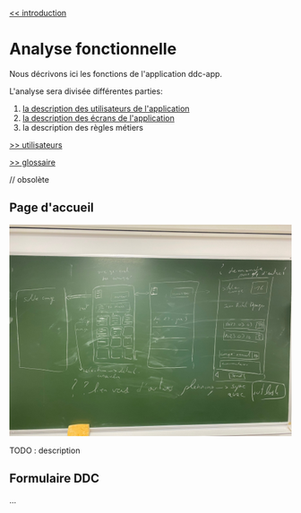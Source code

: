 [<< introduction](./1-introduction.md)
# Analyse fonctionnelle #

Nous décrivons ici les fonctions de l'application ddc-app.

L'analyse sera divisée différentes parties:
1. [la description des utilisateurs de l'application](./2-1-utilisateurs.md)
1. [la description des écrans de l'application](./2-2-ecrans.md)
1. la description des règles métiers

[>> utilisateurs](./2-1-utilisateurs.md)

[>> glossaire](./3-glossaire.md)

// obsolète
## Page d'accueil ##

![page d'accueil](./images/ddc-sketch.jpg)

TODO : description

## Formulaire DDC ##
 ...